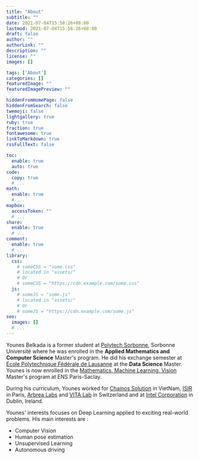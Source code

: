 ```yaml
---
title: "About"
subtitle: ""
date: 2021-07-04T15:58:26+08:00
lastmod: 2021-07-04T15:58:26+08:00
draft: false
author: ""
authorLink: ""
description: ""
license: ""
images: []

tags: ['About']
categories: []
featuredImage: ""
featuredImagePreview: ""

hiddenFromHomePage: false
hiddenFromSearch: false
twemoji: false
lightgallery: true
ruby: true
fraction: true
fontawesome: true
linkToMarkdown: true
rssFullText: false

toc:
  enable: true
  auto: true
code:
  copy: true
  # ...
math:
  enable: true
  # ...
mapbox:
  accessToken: ""
  # ...
share:
  enable: true
  # ...
comment:
  enable: true
  # ...
library:
  css:
    # someCSS = "some.css"
    # located in "assets/"
    # Or
    # someCSS = "https://cdn.example.com/some.css"
  js:
    # someJS = "some.js"
    # located in "assets/"
    # Or
    # someJS = "https://cdn.example.com/some.js"
seo:
  images: []
  # ...
---
```


Younes Belkada is a former student at [Polytech Sorbonne](https://www.polytech.sorbonne-universite.fr/), Sorbonne Université where he was enrolled in the **Applied Mathematics and Computer Science** Master's program. He did his exchange semester at [École Polytechnique Fédérale de Lausanne](https://www.epfl.ch/en/) at the **Data Science** Master. Younes is now enrolled in the [Mathematics, Machine Learning, Vision](https://www.master-mva.com/) Master's program at ENS Paris-Saclay.


During his curriculum, Younes worked for [Chainos Solution](https://www.chainos.vn/) in VietNam,  [ISIR](https://www.isir.upmc.fr/) in Paris, [Arbrea Labs](https://arbrea-labs.com/) and [VITA Lab](https://www.epfl.ch/labs/vita/) in Switzerland and at [Intel Corporation](https://www.intel.ie/content/www/ie/en/homepage.html) in Dublin, Ireland.

Younes' interests focuses on Deep Learning applied to exciting real-world problems. His main interests are :
* Computer Vision
* Human pose estimation 
* Unsupervised Learning
* Autonomous driving